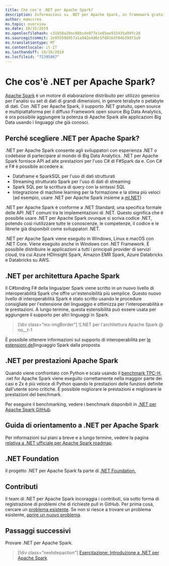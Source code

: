 ```yaml
---
title: Che cos'è .NET per Apache Spark?
description: Informazioni su .NET per Apache Spark, un framework gratuito, open source e multipiattaforma per analisi di Big Data che consente di usare Spark ovunque si scriva codice .NET.
author: mamccrea
ms.topic: overview
ms.date: 10/15/2019
ms.openlocfilehash: c31b50a20ac08bcde077e1e85ee915435a99fc28
ms.sourcegitcommit: 2e95559d957a1a942e490c5fd916df04b39d73a9
ms.translationtype: MT
ms.contentlocale: it-IT
ms.lasthandoff: 10/16/2019
ms.locfileid: "72395867"
---
```

# <a name="what-is-net-for-apache-spark"></a>Che cos'è .NET per Apache Spark?

[Apache Spark](what-is-spark.md) è un motore di elaborazione distribuito per utilizzo generico per l'analisi su set di dati di grandi dimensioni, in genere terabyte o petabyte di dati. Con .NET per Apache Spark, il supporto .NET gratuito, open source e multipiattaforma per il diffuso Framework open source Big Data Analytics, è ora possibile aggiungere la potenza di Apache Spark alle applicazioni Big Data usando i linguaggi che già conosci.

## <a name="why-choose-net-for-apache-spark"></a>Perché scegliere .NET per Apache Spark?

.NET per Apache Spark consente agli sviluppatori con esperienza .NET o codebase di partecipare al mondo di Big Data Analytics. .NET per Apache Spark fornisce API ad alte prestazioni per l'uso C# di F#Spark da e. Con C# e F# è possibile accedere a:

* Dataframe e SparkSQL per l'uso di dati strutturati
* Streaming strutturato Spark per l'uso di dati di streaming
* Spark SQL per la scrittura di query con la sintassi SQL
* Integrazione di machine learning per la formazione e la stima più veloci (ad esempio, usare .NET per Apache Spark insieme a [ml.NET](http://dot.net/ml))

.NET per Apache Spark è conforme a .NET Standard, una specifica formale delle API .NET comuni tra le implementazioni di .NET. Questo significa che è possibile usare .NET per Apache Spark ovunque si scriva codice .NET, potendo così riutilizzare tutte le conoscenze, le competenze, il codice e le librerie già disponibili come sviluppatori .NET.

.NET per Apache Spark viene eseguito in Windows, Linux e macOS con .NET Core. Viene eseguito anche in Windows con .NET Framework. È possibile distribuire le applicazioni a tutti i principali provider di servizi cloud, tra cui Azure HDInsight Spark, Amazon EMR Spark, Azure Databricks e Databricks su AWS.

## <a name="net-for-apache-spark-architecture"></a>.NET per architettura Apache Spark

Il C#binding F# della lingua/per Spark viene scritto in un nuovo livello di interoperabilità Spark che offre un'estensibilità più semplice. Questo nuovo livello di interoperabilità Spark è stato scritto usando le procedure consigliate per l'estensione del linguaggio e ottimizza per l'interoperabilità e le prestazioni. A lungo termine, questa estensibilità può essere usata per aggiungere il supporto per altri linguaggi in Spark.

> [!div class="mx-imgBorder"]
> ![.NET per l'architettura Apache Spark @ no__t-1

È possibile ottenere informazioni sul supporto di interoperabilità per [le estensioni del](https://issues.apache.org/jira/browse/SPARK-26257)linguaggio Spark dalla proposta.

## <a name="net-for-apache-spark-performance"></a>.NET per prestazioni Apache Spark

Quando viene confrontato con Python e scala usando il [benchmark TPC-H](http://www.tpc.org/tpch/), .net for Apache Spark viene eseguito correttamente nella maggior parte dei casi e 2x è più veloce di Python quando le prestazioni delle funzioni definite dall'utente sono critiche. È possibile migliorare le prestazioni e migliorare le prestazioni del benchmark. 

Per eseguire il benchmarking, vedere i benchmark disponibili in [.NET per Apache Spark GitHub](https://github.com/dotnet/spark/tree/master/benchmark).

## <a name="net-for-apache-spark-roadmap"></a>Guida di orientamento a .NET per Apache Spark

Per informazioni sui piani a breve e a lungo termine, vedere la pagina [relativa a .NET ufficiale per Apache Spark roadmap](https://github.com/dotnet/spark/blob/master/ROADMAP.md).

## <a name="net-foundation"></a>.NET Foundation

Il progetto .NET per Apache Spark fa parte di [.NET Foundation.](https://www.dotnetfoundation.org/)

## <a name="contributions"></a>Contributi

Il team di .NET per Apache Spark incoraggia i contributi, sia sotto forma di registrazione di problemi che di richieste pull in GitHub. Per prima cosa, cercare un [problema esistente](https://github.com/dotnet/spark/issues). Se non si riesce a trovare un problema esistente, [aprire un nuovo problema](https://github.com/dotnet/spark/issues?utf8=%E2%9C%93&q=is%3Aissue+is%3Aopen+).

## <a name="next-steps"></a>Passaggi successivi

Provare .NET per Apache Spark.
> [!div class="nextstepaction"]
> [Esercitazione: Introduzione a .NET per Apache Spark](./tutorials/get-started.md)
